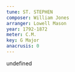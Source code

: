 ```yaml
---
tune: ST. STEPHEN
composer: William Jones
arranger: Lowell Mason
year: 1792-1872
meter: C.M.
key: G Major
anacrusis: 0
---
```

undefined